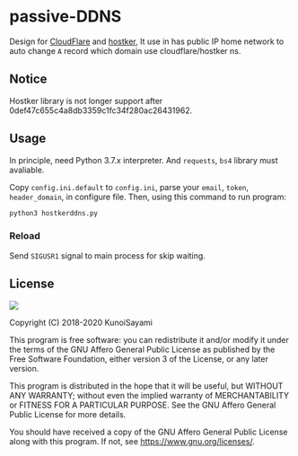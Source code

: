 # passive-DDNS

Design for [CloudFlare](https://cloudflare.com) and [hostker](https://zhujike.com), It use in has public IP home network to auto change `A` record which domain use cloudflare/hostker ns.

## Notice

Hostker library is not longer support after 0def47c655c4a8db3359c1fc34f280ac26431962.

## Usage

In principle, need Python 3.7.x interpreter. And `requests`, `bs4` library must avaliable.

Copy `config.ini.default` to `config.ini`, parse your `email`, `token`, `header_domain`, in configure file. Then, using this command to run program:

```bash
python3 hostkerddns.py
```

### Reload

Send `SIGUSR1` signal to main process for skip waiting.

## License

[![](https://www.gnu.org/graphics/agplv3-155x51.png)](https://www.gnu.org/licenses/agpl-3.0.txt)

Copyright (C) 2018-2020 KunoiSayami

This program is free software: you can redistribute it and/or modify it under the terms of the GNU Affero General Public License as published by the Free Software Foundation, either version 3 of the License, or any later version.

This program is distributed in the hope that it will be useful, but WITHOUT ANY WARRANTY; without even the implied warranty of MERCHANTABILITY or FITNESS FOR A PARTICULAR PURPOSE. See the GNU Affero General Public License for more details.

You should have received a copy of the GNU Affero General Public License along with this program. If not, see <https://www.gnu.org/licenses/>.
